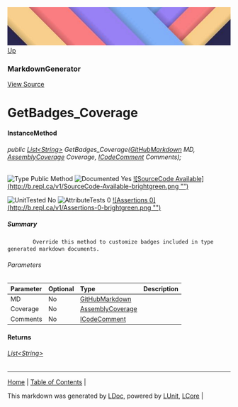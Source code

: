 ![](../Content/LDoc-banner-small.png "")
[Up](MarkdownGenerator.md)
### MarkdownGenerator
[View Source](../Markdown/MarkdownGenerator.cs)
# GetBadges_Coverage
#### InstanceMethod
###### public <a href="https://www.google.com/#q=C%23+System.Collections.Generic.List<String>" alt="Search for this type" target="_blank">List&lt;String&gt;</a> GetBadges_Coverage([GitHubMarkdown](GitHubMarkdown.md) MD, <a href="https://www.google.com/#q=C%23+LCore.LUnit.AssemblyCoverage" alt="Search for this type" target="_blank">AssemblyCoverage</a> Coverage, <a href="https://www.google.com/#q=C%23+LCore.Interfaces.ICodeComment" alt="Search for this type" target="_blank">ICodeComment</a> Comments);

![Type Public Method](http://b.repl.ca/v1/Type-Public%20Method-lightgrey.png "") ![Documented Yes](http://b.repl.ca/v1/Documented-Yes-brightgreen.png "") [![SourceCode Available](http://b.repl.ca/v1/SourceCode-Available-brightgreen.png &quot;&quot;)](../Markdown/MarkdownGenerator.cs#L393)

![UnitTested No](http://b.repl.ca/v1/UnitTested-No-lightgrey.png "") ![AttributeTests 0](http://b.repl.ca/v1/AttributeTests-0-lightgrey.png "") [![Assertions 0](http://b.repl.ca/v1/Assertions-0-brightgreen.png &quot;&quot;)](../Markdown/MarkdownGenerator.cs)
##### Summary

            Override this method to customize badges included in type generated markdown documents.
            
###### Parameters

Parameter | Optional | Type | Description
:---  | :---  | :---  | :--- 
MD | No | [GitHubMarkdown](GitHubMarkdown.md) | 
Coverage | No | <a href="https://www.google.com/#q=C%23+LCore.LUnit.AssemblyCoverage" alt="Search for this type" target="_blank">AssemblyCoverage</a> | 
Comments | No | <a href="https://www.google.com/#q=C%23+LCore.Interfaces.ICodeComment" alt="Search for this type" target="_blank">ICodeComment</a> | 

#### Returns
###### <a href="https://www.google.com/#q=C%23+System.Collections.Generic.List<String>" alt="Search for this type" target="_blank">List&lt;String&gt;</a>
---

[Home](../../README.md) | [Table of Contents](../../TableOfContents.md) | 


This markdown was generated by [LDoc](https://github.com/CodeSingularity/LDoc), powered by [LUnit](https://github.com/CodeSingularity/LUnit), [LCore](https://github.com/CodeSingularity/LCore) | 

